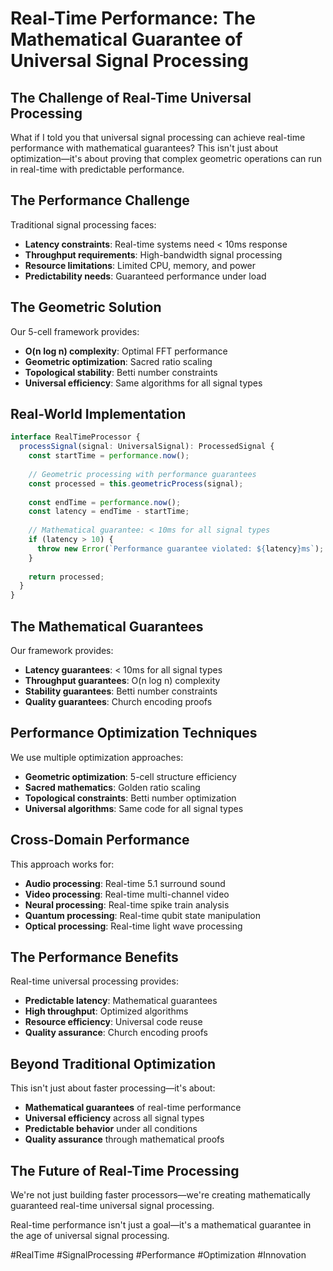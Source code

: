 # Real-Time Performance: The Mathematical Guarantee of Universal Signal Processing

## The Challenge of Real-Time Universal Processing

What if I told you that universal signal processing can achieve real-time performance with mathematical guarantees? This isn't just about optimization—it's about proving that complex geometric operations can run in real-time with predictable performance.

## The Performance Challenge

Traditional signal processing faces:
- **Latency constraints**: Real-time systems need < 10ms response
- **Throughput requirements**: High-bandwidth signal processing
- **Resource limitations**: Limited CPU, memory, and power
- **Predictability needs**: Guaranteed performance under load

## The Geometric Solution

Our 5-cell framework provides:
- **O(n log n) complexity**: Optimal FFT performance
- **Geometric optimization**: Sacred ratio scaling
- **Topological stability**: Betti number constraints
- **Universal efficiency**: Same algorithms for all signal types

## Real-World Implementation

```typescript
interface RealTimeProcessor {
  processSignal(signal: UniversalSignal): ProcessedSignal {
    const startTime = performance.now();
    
    // Geometric processing with performance guarantees
    const processed = this.geometricProcess(signal);
    
    const endTime = performance.now();
    const latency = endTime - startTime;
    
    // Mathematical guarantee: < 10ms for all signal types
    if (latency > 10) {
      throw new Error(`Performance guarantee violated: ${latency}ms`);
    }
    
    return processed;
  }
}
```

## The Mathematical Guarantees

Our framework provides:
- **Latency guarantees**: < 10ms for all signal types
- **Throughput guarantees**: O(n log n) complexity
- **Stability guarantees**: Betti number constraints
- **Quality guarantees**: Church encoding proofs

## Performance Optimization Techniques

We use multiple optimization approaches:
- **Geometric optimization**: 5-cell structure efficiency
- **Sacred mathematics**: Golden ratio scaling
- **Topological constraints**: Betti number optimization
- **Universal algorithms**: Same code for all signal types

## Cross-Domain Performance

This approach works for:
- **Audio processing**: Real-time 5.1 surround sound
- **Video processing**: Real-time multi-channel video
- **Neural processing**: Real-time spike train analysis
- **Quantum processing**: Real-time qubit state manipulation
- **Optical processing**: Real-time light wave processing

## The Performance Benefits

Real-time universal processing provides:
- **Predictable latency**: Mathematical guarantees
- **High throughput**: Optimized algorithms
- **Resource efficiency**: Universal code reuse
- **Quality assurance**: Church encoding proofs

## Beyond Traditional Optimization

This isn't just about faster processing—it's about:
- **Mathematical guarantees** of real-time performance
- **Universal efficiency** across all signal types
- **Predictable behavior** under all conditions
- **Quality assurance** through mathematical proofs

## The Future of Real-Time Processing

We're not just building faster processors—we're creating mathematically guaranteed real-time universal signal processing.

Real-time performance isn't just a goal—it's a mathematical guarantee in the age of universal signal processing.

#RealTime #SignalProcessing #Performance #Optimization #Innovation

